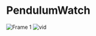 ﻿# PendulumWatch
![Frame 1](https://github.com/CherifiMi/PendulumWatch/assets/98290339/86377de9-3d6c-4747-8082-10c19f42355d)
![vid](https://github.com/CherifiMi/PendulumWatch/blob/main/vid.gif)
